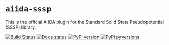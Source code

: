 # `aiida-sssp`

This is the official AiiDA plugin for the Standard Solid State Pseudopotential (SSSP) library.

[![Build Status](https://github.com/aiidateam/aiida-sssp/workflows/continuous-integration/badge.svg?event=push)](https://github.com/aiidateam/aiida-sssp/actions)
[![Docs status](https://readthedocs.org/projects/aiida-sssp/badge)](http://aiida-sssp.readthedocs.io/)
[![PyPI version](https://badge.fury.io/py/aiida-sssp.svg)](https://badge.fury.io/py/aiida-sssp)
[![PyPI pyversions](https://img.shields.io/pypi/pyversions/aiida-sssp.svg)](https://pypi.python.org/pypi/aiida-sssp/)
